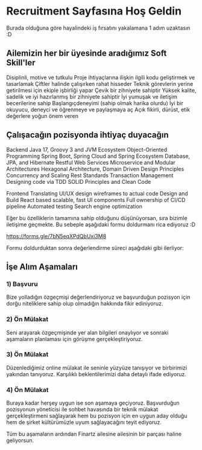 # Recruitment Sayfasına Hoş Geldin
Burada olduğuna göre hayalindeki iş fırsatını yakalamana 1 adım uzaktasın :D

## Ailemizin her bir üyesinde aradığımız Soft Skill'ler

Disiplinli, motive ve tutkulu
Proje ihtiyaçlarına ilişkin ilgili kodu geliştirmek ve tasarlamak
Çiftler halinde çalışırken rahat hisseder
Teknik görevlerin yerine getirilmesi için ekiple işbirliği yapar
Çevik bir zihniyete sahiptir
Yüksek kalite, sadelik ve iyi hazırlanmış bir zihniyete sahiptir
İyi yumuşak ve iletişim becerilerine sahip
Başlangıç ​​deneyimi (sahip olmak harika olurdu)
İyi bir okuyucu, deneyci ve öğrenmeye ve paylaşmaya aç
Açık fikirli, dürüst, etik değerlere yoğun önem veren

## Çalışacağın pozisyonda ihtiyaç duyacağın 

Backend
Java 17, Groovy 3 and JVM Ecosystem
Object-Oriented Programming
Spring Boot, Spring Cloud and Spring Ecosystem
Database, JPA, and Hibernate
Restful Web Services
Microservice and Modular Architectures
Hexagonal Architecture, Domain Driven Design Principles
Concurrency and Scaling
Rest Standards
Transaction Management
Designing code via TDD
SOLID Principles and Clean Code

Frontend
Translating UI/UX design wireframes to actual code
Design and Build React based scalable, fast UI components
Full ownership of CI/CD pipeline
Automated testing
Search engine optimization



Eğer bu özelliklerin tamamına sahip olduğunu düşünüyorsan, sıra bizimle iletişime geçmekte. Bu sebeple aşağıdaki formu doldurmanı rica ediyoruz :D

https://forms.gle/7bN5eqXPdQbUxi3M8


Formu doldurduktan sonra değerlendirme süreci aşağıdaki gibi ilerliyor:

## İşe Alım Aşamaları

### 1) Başvuru
Bize yolladığın özgeçmişi değerlendiriyoruz ve başvurduğun pozisyon için dorğu niteliklere sahip olup olmadığın hakkında fikir ediniyoruz.

### 2) Ön Mülakat
Seni arayarak özgeçmişinde yer alan bilgileri onaylıyor ve sonraki aşamaların planlaması için görüşme gerçekleştiriyoruz.

### 3) Ön Mülakat
Düzenlediğimiz online mülakat ile seninle yüzyüze tanışıyor ve birbirimizi yakından tanıyoruz. Karşılıklı beklentilerimizi daha detaylı ifade ediyoruz.

### 4) Ön Mülakat
Buraya kadar herşey uygun ise son aşamaya geçiyoruz. Başvurduğun pozisyonun yöneticisi ile sohbet havasında bir teknik mülakat gerçekleştirmeni sağlayarak hem bu pozisyon için en uygun aday olduğu hem de  şirket kültürümüzle uyum sağlayacağını teyit ediyoruz.


Tüm bu aşamaların ardından Finartz ailesine ailesinin bir parçası haline geliyorsun.
